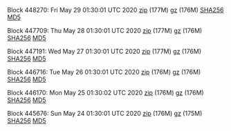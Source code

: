 Block 448270: Fri May 29 01:30:01 UTC 2020 [zip](https://files.01coin.io/mainnet/2020-05-29/bootstrap.dat.zip) (177M) [gz](https://files.01coin.io/mainnet/2020-05-29/bootstrap.dat.tar.gz) (176M) [SHA256](https://files.01coin.io/mainnet/2020-05-29/sha256.txt) [MD5](https://files.01coin.io/mainnet/2020-05-29/md5.txt)

Block 447709: Thu May 28 01:30:01 UTC 2020 [zip](https://files.01coin.io/mainnet/2020-05-28/bootstrap.dat.zip) (177M) [gz](https://files.01coin.io/mainnet/2020-05-28/bootstrap.dat.tar.gz) (176M) [SHA256](https://files.01coin.io/mainnet/2020-05-28/sha256.txt) [MD5](https://files.01coin.io/mainnet/2020-05-28/md5.txt)

Block 447191: Wed May 27 01:30:01 UTC 2020 [zip](https://files.01coin.io/mainnet/2020-05-27/bootstrap.dat.zip) (177M) [gz](https://files.01coin.io/mainnet/2020-05-27/bootstrap.dat.tar.gz) (176M) [SHA256](https://files.01coin.io/mainnet/2020-05-27/sha256.txt) [MD5](https://files.01coin.io/mainnet/2020-05-27/md5.txt)

Block 446716: Tue May 26 01:30:01 UTC 2020 [zip](https://files.01coin.io/mainnet/2020-05-26/bootstrap.dat.zip) (176M) [gz](https://files.01coin.io/mainnet/2020-05-26/bootstrap.dat.tar.gz) (176M) [SHA256](https://files.01coin.io/mainnet/2020-05-26/sha256.txt) [MD5](https://files.01coin.io/mainnet/2020-05-26/md5.txt)

Block 446170: Mon May 25 01:30:02 UTC 2020 [zip](https://files.01coin.io/mainnet/2020-05-25/bootstrap.dat.zip) (176M) [gz](https://files.01coin.io/mainnet/2020-05-25/bootstrap.dat.tar.gz) (176M) [SHA256](https://files.01coin.io/mainnet/2020-05-25/sha256.txt) [MD5](https://files.01coin.io/mainnet/2020-05-25/md5.txt)

Block 445676: Sun May 24 01:30:01 UTC 2020 [zip](https://files.01coin.io/mainnet/2020-05-24/bootstrap.dat.zip) (176M) [gz](https://files.01coin.io/mainnet/2020-05-24/bootstrap.dat.tar.gz) (175M) [SHA256](https://files.01coin.io/mainnet/2020-05-24/sha256.txt) [MD5](https://files.01coin.io/mainnet/2020-05-24/md5.txt)
